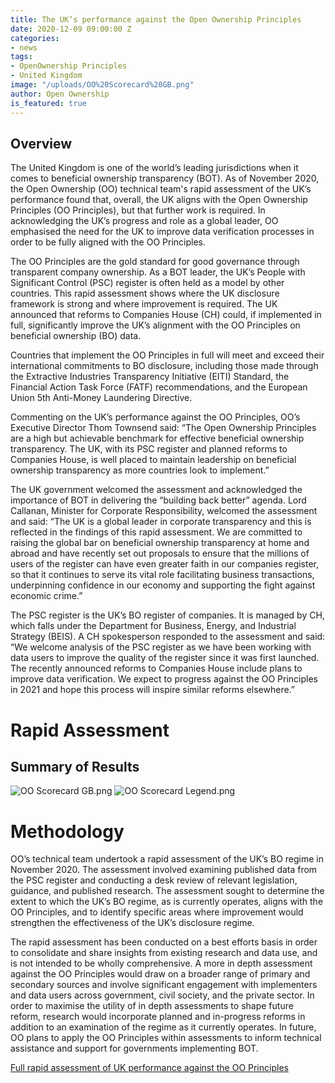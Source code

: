 ```yaml
---
title: The UK’s performance against the Open Ownership Principles
date: 2020-12-09 09:00:00 Z
categories:
- news
tags:
- OpenOwnership Principles
- United Kingdom
image: "/uploads/OO%20Scorecard%20GB.png"
author: Open Ownership
is_featured: true
---
```


## Overview

The United Kingdom is one of the world’s leading jurisdictions when it comes to beneficial ownership transparency (BOT). As of November 2020, the Open Ownership (OO) technical team's rapid assessment of the UK’s performance found that, overall, the UK aligns with the Open Ownership Principles (OO Principles), but that further work is required. In acknowledging the UK’s progress and role as a global leader, OO emphasised the need for the UK to improve data verification processes in order to be fully aligned with the OO Principles.

The OO Principles are the gold standard for good governance through transparent company ownership. As a BOT leader, the UK’s People with Significant Control (PSC) register is often held as a model by other countries. This rapid assessment shows where the UK disclosure framework is strong and where improvement is required. The UK announced that reforms to Companies House (CH) could, if implemented in full, significantly improve the UK’s alignment with the OO Principles on beneficial ownership (BO) data.

Countries that implement the OO Principles in full will meet and exceed their international commitments to BO disclosure, including those made through the Extractive Industries Transparency Initiative (EITI) Standard, the Financial Action Task Force (FATF) recommendations, and the European Union 5th Anti-Money Laundering Directive.

Commenting on the UK’s performance against the OO Principles, OO’s Executive Director Thom Townsend said: “The Open Ownership Principles are a high but achievable benchmark for effective beneficial ownership transparency. The UK, with its PSC register and planned reforms to Companies House, is well placed to maintain leadership on beneficial ownership transparency as more countries look to implement.”

The UK government welcomed the assessment and acknowledged the importance of BOT in delivering the “building back better” agenda. Lord Callanan, Minister for Corporate Responsibility, welcomed the assessment and said:  “The UK is a global leader in corporate transparency and this is reflected in the findings of this rapid assessment. We are committed to raising the global bar on beneficial ownership transparency at home and abroad and have recently set out proposals to ensure that the millions of users of the register can have even greater faith in our companies register, so that it continues to serve its vital role facilitating business transactions, underpinning confidence in our economy and supporting the fight against economic crime.”

The PSC register is the UK’s BO register of companies. It is managed by CH, which falls under the Department for Business, Energy, and Industrial Strategy (BEIS). A CH spokesperson responded to the assessment and said: “We welcome analysis of the PSC register as we have been working with data users to improve the quality of the register since it was first launched. The recently announced reforms to Companies House include plans to improve data verification. We expect to progress against the OO Principles in 2021 and hope this process will inspire similar reforms elsewhere.”

# Rapid Assessment

## Summary of Results

![OO Scorecard GB.png](/uploads/OO%20Scorecard%20GB.png)
![OO Scorecard Legend.png](/uploads/OO%20Scorecard%20Legend.png)

# Methodology

OO’s technical team undertook a rapid assessment of the UK’s BO regime in November 2020. The assessment involved examining published data from the PSC register and conducting a desk review of relevant legislation, guidance, and published research. The assessment sought to determine the extent to which the UK’s BO regime, as is currently operates, aligns with the OO Principles, and to identify specific areas where improvement would strengthen the effectiveness of the UK’s disclosure regime.

The rapid assessment has been conducted on a best efforts basis in order to consolidate and share insights from existing research and data use, and is not intended to be wholly comprehensive. A more in depth assessment against the OO Principles would draw on a broader range of primary and secondary sources and involve significant engagement with implementers and data users across government, civil society, and the private sector. In order to maximise the utility of in depth assessments to shape future reform, research would incorporate planned and in-progress reforms in addition to an examination of the regime as it currently operates. In future, OO plans to apply the OO Principles within assessments to inform technical assistance and support for governments implementing BOT.

[Full rapid assessment of UK performance against the OO Principles](/uploads/Rapid%20assessment%20of%20UK%20performance%20against%20the%20OO%20Principles%20.pdf)